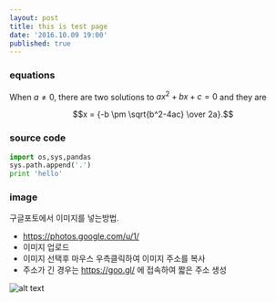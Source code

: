 ```yaml
---
layout: post
title: this is test page
date: '2016.10.09 19:00'
published: true
---
```


### equations
When $a \ne 0$, there are two solutions to $ax^2 + bx + c = 0$ and they are 

$$x = {-b \pm \sqrt{b^2-4ac} \over 2a}.$$

### source code 
 
```python 
import os,sys,pandas 
sys.path.append('.') 
print 'hello'
```

### image
구글포토에서 이미지를 넣는방법. 

* https://photos.google.com/u/1/
* 이미지 업로드
* 이미지 선택후 마우스 우측클릭하여 이미지 주소를 복사 
* 주소가 긴 경우는 https://goo.gl/ 에 접속하여 짧은 주소 생성

![alt text](https://goo.gl/J6vin1 "this is image")

